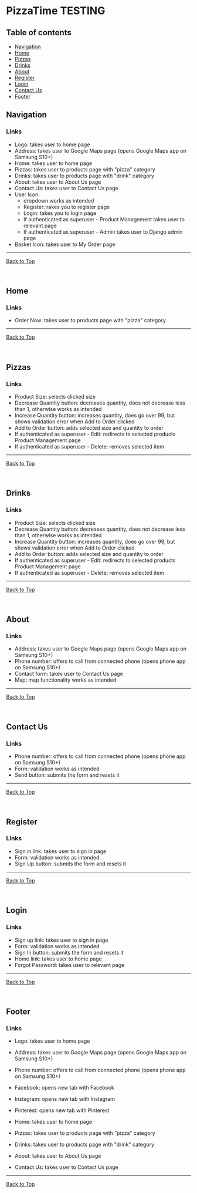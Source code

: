 # **PizzaTime** TESTING

## Table of contents

* [Navigation](#navigation)
* [Home](#home)
* [Pizzas](#pizzas)
* [Drinks](#drinks)
* [About](#about)
* [Register](#register)
* [Login](#login)
* [Contact Us](#contact-us)
* [Footer](#footer)

## Navigation

### Links
* Logo: takes user to home page
* Address: takes user to Google Maps page (opens Google Maps app on Samsung S10+)
* Home: takes user to home page
* Pizzas: takes user to products page with "pizza" category
* Drinks: takes user to products page with "drink" category
* About: takes user to About Us page
* Contact Us: takes user to Contact Us page
* User Icon: 
    * dropdown works as intended
    * Register: rakes you to register page
    * Login: takes you to login page
    * If authenticated as superuser - Product Management takes user to relevant page
    * If authenticated as superuser - Admin takes user to Django admin page
* Basket Icon: takes user to My Order page


---

[Back to Top](#table-of-contents)

<br>


## Home

### Links
* Order Now: takes user to products page with "pizza" category



---

[Back to Top](#table-of-contents)

<br>


## Pizzas

### Links
* Product Size: selects clicked size
* Decrease Quantity button: decreases quantity, does not decrease less than 1, otherwise works as intended
* Increase Quantity button: increases quantity, does go over 99, but shows validation error when Add to Order clicked
* Add to Order button: adds selected size and quantity to order
* If authenticated as superuser - Edit: redirects to selected products Product Management page
* If authenticated as superuser - Delete: removes selected item



---

[Back to Top](#table-of-contents)

<br>


## Drinks

### Links
* Product Size: selects clicked size
* Decrease Quantity button: decreases quantity, does not decrease less than 1, otherwise works as intended
* Increase Quantity button: increases quantity, does go over 99, but shows validation error when Add to Order clicked
* Add to Order button: adds selected size and quantity to order
* If authenticated as superuser - Edit: redirects to selected products Product Management page
* If authenticated as superuser - Delete: removes selected item



---

[Back to Top](#table-of-contents)

<br>


## About

### Links
* Address: takes user to Google Maps page (opens Google Maps app on Samsung S10+)
* Phone number: offers to call from connected phone (opens phone app on Samsung S10+)
* Contact form: takes user to Contact Us page
* Map: map functionality works as intended


---

[Back to Top](#table-of-contents)

<br>


## Contact Us

### Links
* Phone number: offers to call from connected phone (opens phone app on Samsung S10+)
* Form: validation works as intended
* Send button: submits the form and resets it


---

[Back to Top](#table-of-contents)

<br>


## Register

### Links
* Sign in link: takes user to sign in page
* Form: validation works as intended
* Sign Up button: submits the form and resets it


---

[Back to Top](#table-of-contents)

<br>

## Login

### Links
* Sign up link: takes user to sign in page
* Form: validation works as intended
* Sign In button: submits the form and resets it
* Home link: takes user to home page
* Forgot Password: takes user to relevant page


---

[Back to Top](#table-of-contents)

<br>

## Footer

### Links
* Logo: takes user to home page
* Address: takes user to Google Maps page (opens Google Maps app on Samsung S10+)
* Phone number: offers to call from connected phone (opens phone app on Samsung S10+)

* Facebook: opens new tab with Facebook
* Instagram: opens new tab with Instagram
* Pinterest: opens new tab with Pinterest

* Home: takes user to home page
* Pizzas: takes user to products page with "pizza" category
* Drinks: takes user to products page with "drink" category
* About: takes user to About Us page
* Contact Us: takes user to Contact Us page

---

[Back to Top](#table-of-contents)

<br>

